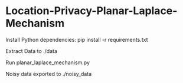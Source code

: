 # Location-Privacy-Planar-Laplace-Mechanism

Install Python dependencies: pip install -r requirements.txt

Extract Data to ./data

Run planar_laplace_mechanism.py

Noisy data exported to ./noisy_data